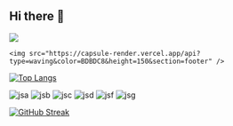 ## Hi there 👋

<!--
**jihan4540/jihan4540** is a ✨ _special_ ✨ repository because its `README.md` (this file) appears on your GitHub profile.

Here are some ideas to get you started:

- 🔭 I’m currently working on ...
- 🌱 I’m currently learning ...
- 👯 I’m looking to collaborate on ...
- 🤔 I’m looking for help with ...
- 💬 Ask me about ...
- 📫 How to reach me: ...
- 😄 Pronouns: ...
- ⚡ Fun fact: ...
--> <img src="https://capsule-render.vercel.app/api?type=waving&color=BDBDC8&height=150&section=header" />
    <img src="https://capsule-render.vercel.app/api?type=waving&color=BDBDC8&height=150&section=footer" />

  [![Top Langs](https://github-readme-stats.vercel.app/api/top-langs/?username=jihan4540)](https://github.com/anuraghazra/github-readme-stats)

  ![jsa](https://img.shields.io/badge/HTML5-E34F26?style=for-the-badge&logo=html5&logoColor=white)
  ![jsb](https://img.shields.io/badge/Python-14354C?style=for-the-badge&logo=python&logoColor=white)
  ![jsc](https://img.shields.io/badge/C-00599C?style=for-the-badge&logo=c&logoColor=white)
  ![jsd](https://img.shields.io/badge/C%23-239120?style=for-the-badge&logo=c-sharp&logoColor=white)
  ![jsf](https://img.shields.io/badge/CSS-239120?&style=for-the-badge&logo=css3&logoColor=white)
  ![jsg](https://img.shields.io/badge/JavaScript-F7DF1E?style=for-the-badge&logo=JavaScript&logoColor=white)

  <a href="https://git.io/streak-stats"><img src="https://streak-stats.demolab.com?user=jihan4540" alt="GitHub Streak" /></a>
  
